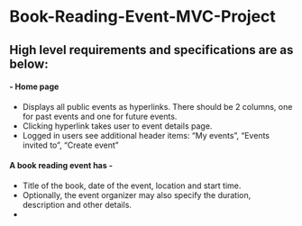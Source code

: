 # Book-Reading-Event-MVC-Project
## High level requirements and specifications are as below:
#### - Home page 
- Displays all public events as hyperlinks. There should be 2 columns, one for past events and one for future events. 
- Clicking hyperlink takes user to event details page.
- Logged in users see additional header items: “My events”, “Events invited to”, “Create event”
#### A book reading event has -
- Title of the book, date of the event, location and start time.
- Optionally, the event organizer may also specify the duration, description and other details.
- 
